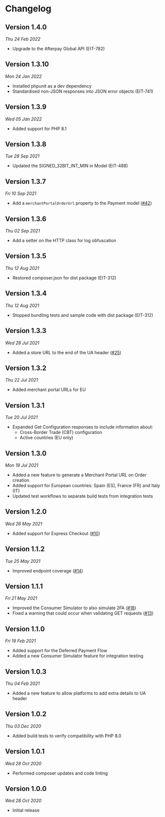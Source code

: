 # Changelog

## Version 1.4.0

_Thu 24 Feb 2022_

- Upgrade to the Afterpay Global API (EIT-782)

## Version 1.3.10

_Mon 24 Jan 2022_

- Installed phpunit as a dev dependency
- Standardised non-JSON responses into JSON error objects (EIT-741)

## Version 1.3.9

_Wed 05 Jan 2022_

- Added support for PHP 8.1

## Version 1.3.8

_Tue 28 Sep 2021_

- Updated the SIGNED_32BIT_INT_MIN in Model (EIT-488)

## Version 1.3.7

_Fri 10 Sep 2021_

- Add a `merchantPortalOrderUrl` property to the Payment model ([#42](https://github.com/afterpay/sdk-php/issues/42))

## Version 1.3.6

_Thu 02 Sep 2021_

- Add a setter on the HTTP class for log obfuscation

## Version 1.3.5

_Thu 12 Aug 2021_

- Restored composer.json for dist package (EIT-312)

## Version 1.3.4

_Thu 12 Aug 2021_

- Stopped bundling tests and sample code with dist package (EIT-312)

## Version 1.3.3

_Wed 28 Jul 2021_

- Added a store URL to the end of the UA header ([#25](https://github.com/afterpay/sdk-php/issues/25))

## Version 1.3.2

_Thu 22 Jul 2021_

- Added merchant portal URLs for EU

## Version 1.3.1

_Tue 20 Jul 2021_

- Expanded Get Configuration responses to include information about:
  - Cross-Border Trade (CBT) configuration
  - Active countries (EU only)

## Version 1.3.0

_Mon 19 Jul 2021_

- Added a new feature to generate a Merchant Portal URL on Order creation
- Added support for European countries: Spain (ES), France (FR) and Italy (IT)
- Updated test workflows to separate build tests from integration tests

## Version 1.2.0

_Wed 26 May 2021_

- Added support for Express Checkout ([#10](https://github.com/afterpay/sdk-php/issues/10))

## Version 1.1.2

_Tue 25 May 2021_

- Improved endpoint coverage ([#14](https://github.com/afterpay/sdk-php/issues/14))

## Version 1.1.1

_Fri 21 May 2021_

- Improved the Consumer Simulator to also simulate 2FA ([#18](https://github.com/afterpay/sdk-php/issues/18))
- Fixed a warning that could occur when validating GET requests ([#13](https://github.com/afterpay/sdk-php/issues/13))

## Version 1.1.0

_Fri 19 Feb 2021_

- Added support for the Deferred Payment Flow
- Added a new Consumer Simulator feature for integration testing

## Version 1.0.3

_Thu 04 Feb 2021_

- Added a new feature to allow platforms to add extra details to UA header

## Version 1.0.2

_Thu 03 Dec 2020_

- Added build tests to verify compatibility with PHP 8.0

## Version 1.0.1

_Wed 28 Oct 2020_

- Performed composer updates and code linting

## Version 1.0.0

_Wed 28 Oct 2020_

- Initial release
